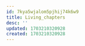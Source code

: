 ```yaml
---
id: 7kya5wjalom5pjhij74k6w9
title: Living_chapters
desc: ''
updated: 1703210320928
created: 1703210320928
---
```

